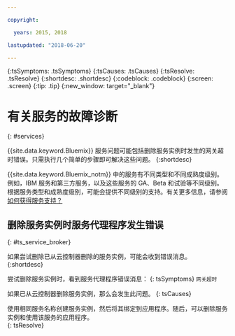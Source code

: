 ```yaml
---

copyright:

  years: 2015, 2018

lastupdated: "2018-06-20"

---
```



{:tsSymptoms: .tsSymptoms}
{:tsCauses: .tsCauses}
{:tsResolve: .tsResolve}
{:shortdesc: .shortdesc}
{:codeblock: .codeblock}
{:screen: .screen}
{:tip: .tip}
{:new_window: target="_blank"}


# 有关服务的故障诊断
{: #services}

{{site.data.keyword.Bluemix}} 服务问题可能包括删除服务实例时发生的网关超时错误。只需执行几个简单的步骤即可解决这些问题。
{:shortdesc}

{{site.data.keyword.Bluemix_notm}} 中的服务有不同类型和不同成熟度级别。例如，IBM 服务和第三方服务，以及这些服务的 GA、Beta 和试验等不同级别。根据服务类型和成熟度级别，可能会提供不同级别的支持。有关更多信息，请参阅[如何获得服务支持？](/docs/get-support/servicessupport.html#support-different-services)

## 删除服务实例时服务代理程序发生错误
{: #ts_service_broker}

如果尝试删除已从云控制器删除的服务实例，可能会收到错误消息。
{:shortdesc}

尝试删除服务实例时，看到服务代理程序错误消息：
{: tsSymptoms}
`网关超时`

如果已从云控制器删除服务实例，那么会发生此问题。
{: tsCauses}

使用相同服务名称创建服务实例，然后将其绑定到应用程序。随后，可以删除服务实例和使用该服务的应用程序。   
{: tsResolve}
